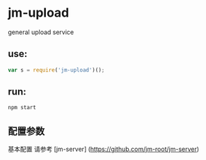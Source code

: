 # jm-upload

general upload service

## use:

```javascript
var s = require('jm-upload')();
```

## run:

```javascript
npm start
```

## 配置参数

基本配置 请参考 [jm-server] (https://github.com/jm-root/jm-server)
